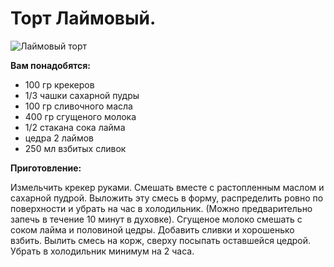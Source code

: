 # Торт Лаймовый.

![Лаймовый торт](/images/Kulinar/Desert/tort_laym.jpg 'Лаймовый торт')

**Вам понадобятся:**

- 100 гр крекеров
- 1/3 чашки сахарной пудры
- 100 гр сливочного масла
- 400 гр сгущеного молока
- 1/2 стакана сока лайма
- цедра 2 лаймов
- 250 мл взбитых сливок

**Приготовление:**

Измельчить крекер руками. Смешать вместе с растопленным маслом и сахарной пудрой. Выложить эту смесь в форму, распределить ровно по поверхности и убрать на час в холодильник. (Можно предварительно запечь в течение 10 минут в духовке). Сгущеное молоко смешать с соком лайма и половиной цедры. Добавить сливки и хорошенько взбить. Вылить смесь на корж, сверху посыпать оставшейся цедрой. Убрать в холодильник минимум на 2 часа.
